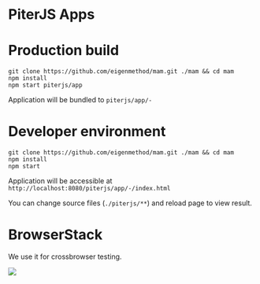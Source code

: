 # PiterJS Apps

# Production build

```
git clone https://github.com/eigenmethod/mam.git ./mam && cd mam
npm install
npm start piterjs/app
```

Application will be bundled to `piterjs/app/-`

# Developer environment

```
git clone https://github.com/eigenmethod/mam.git ./mam && cd mam
npm install
npm start
```

Application will be accessible at `http://localhost:8080/piterjs/app/-/index.html`

You can change source files (`./piterjs/**`) and reload page to view result.

# BrowserStack

We use it for crossbrowser testing.

[![](https://p14.zdusercontent.com/attachment/1015988/mfyOFKgRwkD1eZtad4ssyr2lH?token=eyJhbGciOiJkaXIiLCJlbmMiOiJBMTI4Q0JDLUhTMjU2In0..1p0MOCVJ8yuuJjpalEeW_g.pnLJSEABWtJrPhudmT0et0R-OlyYeYgaL5MVQbb4Am2pgwy088zmEuuhXZtidJnb9ZVmF-y4ozuXcEQo1_ers9Qdy1CkbQ_SxSH1rFUO3YAtl-WnJ6BIgZkYyFL-3dI09QYc8V4iVZ6OYoqVl9sL3ETQRssGIUh01yOctsxKCX8BYpmtDD7OFcMouOHphczDR9QP5DaTj9cvGLq07JSfFTqW2xzPEC7BkqxvZ2D30fhIsNkziauaWhxNXda-ezQmIg0vyRJ6rp6YVUSWoxzdBfqBrDmUi6v07s1AGsl07GA.5DNalAqUarVI6r2U8iey-Q)](http://browserstack.com/)
